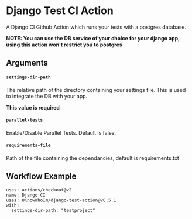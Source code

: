# Django Test CI Action

A Django CI Github Action which runs your tests with a postgres database.

**NOTE: You can use the DB service of your choice for your django app, using this action won't restrict you to postgres**

## Arguments

#### `settings-dir-path`
The relative path of the directory containing your settings file. This is used to integrate the DB with your app. 

**This value is required**

#### `parallel-tests`
Enable/Disable Parallel Tests. Default is false.

#### `requirements-file`
Path of the file containing the dependancies, default is requirements.txt

## Workflow Example

```
uses: actions/checkout@v2
name: Django CI
uses: UKnowWhoIm/django-test-action@v0.5.1
with:
  settings-dir-path: "testproject"
```

